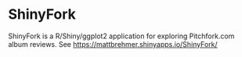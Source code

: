 ShinyFork
=========

ShinyFork is a R/Shiny/ggplot2 application for exploring Pitchfork.com album reviews. See https://mattbrehmer.shinyapps.io/ShinyFork/

